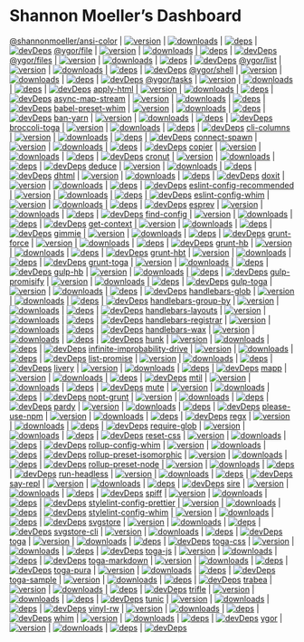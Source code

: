 ---
---

# Shannon Moeller’s Dashboard

[@shannonmoeller/ansi-color](https://github.com/loopj/commonjs-ansi-color) | [![version](https://img.shields.io/npm/v/@shannonmoeller/ansi-color.svg?style=flat-square)](https://npmjs.org/package/@shannonmoeller/ansi-color) | [![downloads](https://img.shields.io/npm/dm/@shannonmoeller/ansi-color.svg?style=flat-square)](https://npmjs.org/package/@shannonmoeller/ansi-color) | [![deps](https://img.shields.io/david/loopj/commonjs-ansi-color.svg?style=flat-square)](https://david-dm.org/loopj/commonjs-ansi-color) | [![devDeps](https://img.shields.io/david/dev/loopj/commonjs-ansi-color.svg?style=flat-square)](https://david-dm.org/loopj/commonjs-ansi-color)
[@ygor/file](https://github.com/shannonmoeller/ygor) | [![version](https://img.shields.io/npm/v/@ygor/file.svg?style=flat-square)](https://npmjs.org/package/@ygor/file) | [![downloads](https://img.shields.io/npm/dm/@ygor/file.svg?style=flat-square)](https://npmjs.org/package/@ygor/file) | [![deps](https://img.shields.io/david/shannonmoeller/ygor.svg?style=flat-square)](https://david-dm.org/shannonmoeller/ygor) | [![devDeps](https://img.shields.io/david/dev/shannonmoeller/ygor.svg?style=flat-square)](https://david-dm.org/shannonmoeller/ygor)
[@ygor/files](https://github.com/shannonmoeller/ygor) | [![version](https://img.shields.io/npm/v/@ygor/files.svg?style=flat-square)](https://npmjs.org/package/@ygor/files) | [![downloads](https://img.shields.io/npm/dm/@ygor/files.svg?style=flat-square)](https://npmjs.org/package/@ygor/files) | [![deps](https://img.shields.io/david/shannonmoeller/ygor.svg?style=flat-square)](https://david-dm.org/shannonmoeller/ygor) | [![devDeps](https://img.shields.io/david/dev/shannonmoeller/ygor.svg?style=flat-square)](https://david-dm.org/shannonmoeller/ygor)
[@ygor/list](https://github.com/shannonmoeller/ygor) | [![version](https://img.shields.io/npm/v/@ygor/list.svg?style=flat-square)](https://npmjs.org/package/@ygor/list) | [![downloads](https://img.shields.io/npm/dm/@ygor/list.svg?style=flat-square)](https://npmjs.org/package/@ygor/list) | [![deps](https://img.shields.io/david/shannonmoeller/ygor.svg?style=flat-square)](https://david-dm.org/shannonmoeller/ygor) | [![devDeps](https://img.shields.io/david/dev/shannonmoeller/ygor.svg?style=flat-square)](https://david-dm.org/shannonmoeller/ygor)
[@ygor/shell](https://github.com/shannonmoeller/ygor) | [![version](https://img.shields.io/npm/v/@ygor/shell.svg?style=flat-square)](https://npmjs.org/package/@ygor/shell) | [![downloads](https://img.shields.io/npm/dm/@ygor/shell.svg?style=flat-square)](https://npmjs.org/package/@ygor/shell) | [![deps](https://img.shields.io/david/shannonmoeller/ygor.svg?style=flat-square)](https://david-dm.org/shannonmoeller/ygor) | [![devDeps](https://img.shields.io/david/dev/shannonmoeller/ygor.svg?style=flat-square)](https://david-dm.org/shannonmoeller/ygor)
[@ygor/tasks](https://github.com/shannonmoeller/ygor) | [![version](https://img.shields.io/npm/v/@ygor/tasks.svg?style=flat-square)](https://npmjs.org/package/@ygor/tasks) | [![downloads](https://img.shields.io/npm/dm/@ygor/tasks.svg?style=flat-square)](https://npmjs.org/package/@ygor/tasks) | [![deps](https://img.shields.io/david/shannonmoeller/ygor.svg?style=flat-square)](https://david-dm.org/shannonmoeller/ygor) | [![devDeps](https://img.shields.io/david/dev/shannonmoeller/ygor.svg?style=flat-square)](https://david-dm.org/shannonmoeller/ygor)
[apply-html](https://github.com/shannonmoeller/apply-html) | [![version](https://img.shields.io/npm/v/apply-html.svg?style=flat-square)](https://npmjs.org/package/apply-html) | [![downloads](https://img.shields.io/npm/dm/apply-html.svg?style=flat-square)](https://npmjs.org/package/apply-html) | [![deps](https://img.shields.io/david/shannonmoeller/apply-html.svg?style=flat-square)](https://david-dm.org/shannonmoeller/apply-html) | [![devDeps](https://img.shields.io/david/dev/shannonmoeller/apply-html.svg?style=flat-square)](https://david-dm.org/shannonmoeller/apply-html)
[async-map-stream](https://github.com/shannonmoeller/async-map-stream) | [![version](https://img.shields.io/npm/v/async-map-stream.svg?style=flat-square)](https://npmjs.org/package/async-map-stream) | [![downloads](https://img.shields.io/npm/dm/async-map-stream.svg?style=flat-square)](https://npmjs.org/package/async-map-stream) | [![deps](https://img.shields.io/david/shannonmoeller/async-map-stream.svg?style=flat-square)](https://david-dm.org/shannonmoeller/async-map-stream) | [![devDeps](https://img.shields.io/david/dev/shannonmoeller/async-map-stream.svg?style=flat-square)](https://david-dm.org/shannonmoeller/async-map-stream)
[babel-preset-whim](https://github.com/shannonmoeller/whim) | [![version](https://img.shields.io/npm/v/babel-preset-whim.svg?style=flat-square)](https://npmjs.org/package/babel-preset-whim) | [![downloads](https://img.shields.io/npm/dm/babel-preset-whim.svg?style=flat-square)](https://npmjs.org/package/babel-preset-whim) | [![deps](https://img.shields.io/david/shannonmoeller/whim.svg?style=flat-square)](https://david-dm.org/shannonmoeller/whim) | [![devDeps](https://img.shields.io/david/dev/shannonmoeller/whim.svg?style=flat-square)](https://david-dm.org/shannonmoeller/whim)
[ban-yarn](https://github.com/shannonmoeller/use-npm) | [![version](https://img.shields.io/npm/v/ban-yarn.svg?style=flat-square)](https://npmjs.org/package/ban-yarn) | [![downloads](https://img.shields.io/npm/dm/ban-yarn.svg?style=flat-square)](https://npmjs.org/package/ban-yarn) | [![deps](https://img.shields.io/david/shannonmoeller/use-npm.svg?style=flat-square)](https://david-dm.org/shannonmoeller/use-npm) | [![devDeps](https://img.shields.io/david/dev/shannonmoeller/use-npm.svg?style=flat-square)](https://david-dm.org/shannonmoeller/use-npm)
[broccoli-toga](https://github.com/togajs/broccoli-toga) | [![version](https://img.shields.io/npm/v/broccoli-toga.svg?style=flat-square)](https://npmjs.org/package/broccoli-toga) | [![downloads](https://img.shields.io/npm/dm/broccoli-toga.svg?style=flat-square)](https://npmjs.org/package/broccoli-toga) | [![deps](https://img.shields.io/david/togajs/broccoli-toga.svg?style=flat-square)](https://david-dm.org/togajs/broccoli-toga) | [![devDeps](https://img.shields.io/david/dev/togajs/broccoli-toga.svg?style=flat-square)](https://david-dm.org/togajs/broccoli-toga)
[cli-columns](https://github.com/shannonmoeller/cli-columns) | [![version](https://img.shields.io/npm/v/cli-columns.svg?style=flat-square)](https://npmjs.org/package/cli-columns) | [![downloads](https://img.shields.io/npm/dm/cli-columns.svg?style=flat-square)](https://npmjs.org/package/cli-columns) | [![deps](https://img.shields.io/david/shannonmoeller/cli-columns.svg?style=flat-square)](https://david-dm.org/shannonmoeller/cli-columns) | [![devDeps](https://img.shields.io/david/dev/shannonmoeller/cli-columns.svg?style=flat-square)](https://david-dm.org/shannonmoeller/cli-columns)
[connect-spawn](https://github.com/shannonmoeller/connect-spawn) | [![version](https://img.shields.io/npm/v/connect-spawn.svg?style=flat-square)](https://npmjs.org/package/connect-spawn) | [![downloads](https://img.shields.io/npm/dm/connect-spawn.svg?style=flat-square)](https://npmjs.org/package/connect-spawn) | [![deps](https://img.shields.io/david/shannonmoeller/connect-spawn.svg?style=flat-square)](https://david-dm.org/shannonmoeller/connect-spawn) | [![devDeps](https://img.shields.io/david/dev/shannonmoeller/connect-spawn.svg?style=flat-square)](https://david-dm.org/shannonmoeller/connect-spawn)
[copier](https://github.com/shannonmoeller/copier.js) | [![version](https://img.shields.io/npm/v/copier.svg?style=flat-square)](https://npmjs.org/package/copier) | [![downloads](https://img.shields.io/npm/dm/copier.svg?style=flat-square)](https://npmjs.org/package/copier) | [![deps](https://img.shields.io/david/shannonmoeller/copier.js.svg?style=flat-square)](https://david-dm.org/shannonmoeller/copier.js) | [![devDeps](https://img.shields.io/david/dev/shannonmoeller/copier.js.svg?style=flat-square)](https://david-dm.org/shannonmoeller/copier.js)
[cronut](https://github.com/shannonmoeller/cronut) | [![version](https://img.shields.io/npm/v/cronut.svg?style=flat-square)](https://npmjs.org/package/cronut) | [![downloads](https://img.shields.io/npm/dm/cronut.svg?style=flat-square)](https://npmjs.org/package/cronut) | [![deps](https://img.shields.io/david/shannonmoeller/cronut.svg?style=flat-square)](https://david-dm.org/shannonmoeller/cronut) | [![devDeps](https://img.shields.io/david/dev/shannonmoeller/cronut.svg?style=flat-square)](https://david-dm.org/shannonmoeller/cronut)
[deduce](https://github.com/shannonmoeller/deduce) | [![version](https://img.shields.io/npm/v/deduce.svg?style=flat-square)](https://npmjs.org/package/deduce) | [![downloads](https://img.shields.io/npm/dm/deduce.svg?style=flat-square)](https://npmjs.org/package/deduce) | [![deps](https://img.shields.io/david/shannonmoeller/deduce.svg?style=flat-square)](https://david-dm.org/shannonmoeller/deduce) | [![devDeps](https://img.shields.io/david/dev/shannonmoeller/deduce.svg?style=flat-square)](https://david-dm.org/shannonmoeller/deduce)
[dhtml](https://github.com/shannonmoeller/apply-html) | [![version](https://img.shields.io/npm/v/dhtml.svg?style=flat-square)](https://npmjs.org/package/dhtml) | [![downloads](https://img.shields.io/npm/dm/dhtml.svg?style=flat-square)](https://npmjs.org/package/dhtml) | [![deps](https://img.shields.io/david/shannonmoeller/apply-html.svg?style=flat-square)](https://david-dm.org/shannonmoeller/apply-html) | [![devDeps](https://img.shields.io/david/dev/shannonmoeller/apply-html.svg?style=flat-square)](https://david-dm.org/shannonmoeller/apply-html)
[doxit](https://github.com/shannonmoeller/doxit) | [![version](https://img.shields.io/npm/v/doxit.svg?style=flat-square)](https://npmjs.org/package/doxit) | [![downloads](https://img.shields.io/npm/dm/doxit.svg?style=flat-square)](https://npmjs.org/package/doxit) | [![deps](https://img.shields.io/david/shannonmoeller/doxit.svg?style=flat-square)](https://david-dm.org/shannonmoeller/doxit) | [![devDeps](https://img.shields.io/david/dev/shannonmoeller/doxit.svg?style=flat-square)](https://david-dm.org/shannonmoeller/doxit)
[eslint-config-recommended](https://github.com/kunalgolani/eslint-config) | [![version](https://img.shields.io/npm/v/eslint-config-recommended.svg?style=flat-square)](https://npmjs.org/package/eslint-config-recommended) | [![downloads](https://img.shields.io/npm/dm/eslint-config-recommended.svg?style=flat-square)](https://npmjs.org/package/eslint-config-recommended) | [![deps](https://img.shields.io/david/kunalgolani/eslint-config.svg?style=flat-square)](https://david-dm.org/kunalgolani/eslint-config) | [![devDeps](https://img.shields.io/david/dev/kunalgolani/eslint-config.svg?style=flat-square)](https://david-dm.org/kunalgolani/eslint-config)
[eslint-config-whim](https://github.com/shannonmoeller/whim) | [![version](https://img.shields.io/npm/v/eslint-config-whim.svg?style=flat-square)](https://npmjs.org/package/eslint-config-whim) | [![downloads](https://img.shields.io/npm/dm/eslint-config-whim.svg?style=flat-square)](https://npmjs.org/package/eslint-config-whim) | [![deps](https://img.shields.io/david/shannonmoeller/whim.svg?style=flat-square)](https://david-dm.org/shannonmoeller/whim) | [![devDeps](https://img.shields.io/david/dev/shannonmoeller/whim.svg?style=flat-square)](https://david-dm.org/shannonmoeller/whim)
[esprev](https://github.com/shannonmoeller/esprev) | [![version](https://img.shields.io/npm/v/esprev.svg?style=flat-square)](https://npmjs.org/package/esprev) | [![downloads](https://img.shields.io/npm/dm/esprev.svg?style=flat-square)](https://npmjs.org/package/esprev) | [![deps](https://img.shields.io/david/shannonmoeller/esprev.svg?style=flat-square)](https://david-dm.org/shannonmoeller/esprev) | [![devDeps](https://img.shields.io/david/dev/shannonmoeller/esprev.svg?style=flat-square)](https://david-dm.org/shannonmoeller/esprev)
[find-config](https://github.com/shannonmoeller/find-config) | [![version](https://img.shields.io/npm/v/find-config.svg?style=flat-square)](https://npmjs.org/package/find-config) | [![downloads](https://img.shields.io/npm/dm/find-config.svg?style=flat-square)](https://npmjs.org/package/find-config) | [![deps](https://img.shields.io/david/shannonmoeller/find-config.svg?style=flat-square)](https://david-dm.org/shannonmoeller/find-config) | [![devDeps](https://img.shields.io/david/dev/shannonmoeller/find-config.svg?style=flat-square)](https://david-dm.org/shannonmoeller/find-config)
[get-context](https://github.com/shannonmoeller/get-context) | [![version](https://img.shields.io/npm/v/get-context.svg?style=flat-square)](https://npmjs.org/package/get-context) | [![downloads](https://img.shields.io/npm/dm/get-context.svg?style=flat-square)](https://npmjs.org/package/get-context) | [![deps](https://img.shields.io/david/shannonmoeller/get-context.svg?style=flat-square)](https://david-dm.org/shannonmoeller/get-context) | [![devDeps](https://img.shields.io/david/dev/shannonmoeller/get-context.svg?style=flat-square)](https://david-dm.org/shannonmoeller/get-context)
[gimmie](https://github.com/shannonmoeller/gimmie.js) | [![version](https://img.shields.io/npm/v/gimmie.svg?style=flat-square)](https://npmjs.org/package/gimmie) | [![downloads](https://img.shields.io/npm/dm/gimmie.svg?style=flat-square)](https://npmjs.org/package/gimmie) | [![deps](https://img.shields.io/david/shannonmoeller/gimmie.js.svg?style=flat-square)](https://david-dm.org/shannonmoeller/gimmie.js) | [![devDeps](https://img.shields.io/david/dev/shannonmoeller/gimmie.js.svg?style=flat-square)](https://david-dm.org/shannonmoeller/gimmie.js)
[grunt-force](https://github.com/undefined) | [![version](https://img.shields.io/npm/v/grunt-force.svg?style=flat-square)](https://npmjs.org/package/grunt-force) | [![downloads](https://img.shields.io/npm/dm/grunt-force.svg?style=flat-square)](https://npmjs.org/package/grunt-force) | [![deps](https://img.shields.io/david/undefined.svg?style=flat-square)](https://david-dm.org/undefined) | [![devDeps](https://img.shields.io/david/dev/undefined.svg?style=flat-square)](https://david-dm.org/undefined)
[grunt-hb](https://github.com/shannonmoeller/grunt-hb) | [![version](https://img.shields.io/npm/v/grunt-hb.svg?style=flat-square)](https://npmjs.org/package/grunt-hb) | [![downloads](https://img.shields.io/npm/dm/grunt-hb.svg?style=flat-square)](https://npmjs.org/package/grunt-hb) | [![deps](https://img.shields.io/david/shannonmoeller/grunt-hb.svg?style=flat-square)](https://david-dm.org/shannonmoeller/grunt-hb) | [![devDeps](https://img.shields.io/david/dev/shannonmoeller/grunt-hb.svg?style=flat-square)](https://david-dm.org/shannonmoeller/grunt-hb)
[grunt-hbt](https://github.com/shannonmoeller/grunt-hbt) | [![version](https://img.shields.io/npm/v/grunt-hbt.svg?style=flat-square)](https://npmjs.org/package/grunt-hbt) | [![downloads](https://img.shields.io/npm/dm/grunt-hbt.svg?style=flat-square)](https://npmjs.org/package/grunt-hbt) | [![deps](https://img.shields.io/david/shannonmoeller/grunt-hbt.svg?style=flat-square)](https://david-dm.org/shannonmoeller/grunt-hbt) | [![devDeps](https://img.shields.io/david/dev/shannonmoeller/grunt-hbt.svg?style=flat-square)](https://david-dm.org/shannonmoeller/grunt-hbt)
[grunt-toga](https://github.com/togajs/grunt-toga) | [![version](https://img.shields.io/npm/v/grunt-toga.svg?style=flat-square)](https://npmjs.org/package/grunt-toga) | [![downloads](https://img.shields.io/npm/dm/grunt-toga.svg?style=flat-square)](https://npmjs.org/package/grunt-toga) | [![deps](https://img.shields.io/david/togajs/grunt-toga.svg?style=flat-square)](https://david-dm.org/togajs/grunt-toga) | [![devDeps](https://img.shields.io/david/dev/togajs/grunt-toga.svg?style=flat-square)](https://david-dm.org/togajs/grunt-toga)
[gulp-hb](https://github.com/shannonmoeller/gulp-hb) | [![version](https://img.shields.io/npm/v/gulp-hb.svg?style=flat-square)](https://npmjs.org/package/gulp-hb) | [![downloads](https://img.shields.io/npm/dm/gulp-hb.svg?style=flat-square)](https://npmjs.org/package/gulp-hb) | [![deps](https://img.shields.io/david/shannonmoeller/gulp-hb.svg?style=flat-square)](https://david-dm.org/shannonmoeller/gulp-hb) | [![devDeps](https://img.shields.io/david/dev/shannonmoeller/gulp-hb.svg?style=flat-square)](https://david-dm.org/shannonmoeller/gulp-hb)
[gulp-promisify](https://github.com/shannonmoeller/gulp-promisify) | [![version](https://img.shields.io/npm/v/gulp-promisify.svg?style=flat-square)](https://npmjs.org/package/gulp-promisify) | [![downloads](https://img.shields.io/npm/dm/gulp-promisify.svg?style=flat-square)](https://npmjs.org/package/gulp-promisify) | [![deps](https://img.shields.io/david/shannonmoeller/gulp-promisify.svg?style=flat-square)](https://david-dm.org/shannonmoeller/gulp-promisify) | [![devDeps](https://img.shields.io/david/dev/shannonmoeller/gulp-promisify.svg?style=flat-square)](https://david-dm.org/shannonmoeller/gulp-promisify)
[gulp-toga](https://github.com/togajs/gulp-toga) | [![version](https://img.shields.io/npm/v/gulp-toga.svg?style=flat-square)](https://npmjs.org/package/gulp-toga) | [![downloads](https://img.shields.io/npm/dm/gulp-toga.svg?style=flat-square)](https://npmjs.org/package/gulp-toga) | [![deps](https://img.shields.io/david/togajs/gulp-toga.svg?style=flat-square)](https://david-dm.org/togajs/gulp-toga) | [![devDeps](https://img.shields.io/david/dev/togajs/gulp-toga.svg?style=flat-square)](https://david-dm.org/togajs/gulp-toga)
[handlebars-glob](https://github.com/shannonmoeller/handlebars-glob) | [![version](https://img.shields.io/npm/v/handlebars-glob.svg?style=flat-square)](https://npmjs.org/package/handlebars-glob) | [![downloads](https://img.shields.io/npm/dm/handlebars-glob.svg?style=flat-square)](https://npmjs.org/package/handlebars-glob) | [![deps](https://img.shields.io/david/shannonmoeller/handlebars-glob.svg?style=flat-square)](https://david-dm.org/shannonmoeller/handlebars-glob) | [![devDeps](https://img.shields.io/david/dev/shannonmoeller/handlebars-glob.svg?style=flat-square)](https://david-dm.org/shannonmoeller/handlebars-glob)
[handlebars-group-by](https://github.com/shannonmoeller/handlebars-group-by) | [![version](https://img.shields.io/npm/v/handlebars-group-by.svg?style=flat-square)](https://npmjs.org/package/handlebars-group-by) | [![downloads](https://img.shields.io/npm/dm/handlebars-group-by.svg?style=flat-square)](https://npmjs.org/package/handlebars-group-by) | [![deps](https://img.shields.io/david/shannonmoeller/handlebars-group-by.svg?style=flat-square)](https://david-dm.org/shannonmoeller/handlebars-group-by) | [![devDeps](https://img.shields.io/david/dev/shannonmoeller/handlebars-group-by.svg?style=flat-square)](https://david-dm.org/shannonmoeller/handlebars-group-by)
[handlebars-layouts](https://github.com/shannonmoeller/handlebars-layouts) | [![version](https://img.shields.io/npm/v/handlebars-layouts.svg?style=flat-square)](https://npmjs.org/package/handlebars-layouts) | [![downloads](https://img.shields.io/npm/dm/handlebars-layouts.svg?style=flat-square)](https://npmjs.org/package/handlebars-layouts) | [![deps](https://img.shields.io/david/shannonmoeller/handlebars-layouts.svg?style=flat-square)](https://david-dm.org/shannonmoeller/handlebars-layouts) | [![devDeps](https://img.shields.io/david/dev/shannonmoeller/handlebars-layouts.svg?style=flat-square)](https://david-dm.org/shannonmoeller/handlebars-layouts)
[handlebars-registrar](https://github.com/shannonmoeller/handlebars-registrar) | [![version](https://img.shields.io/npm/v/handlebars-registrar.svg?style=flat-square)](https://npmjs.org/package/handlebars-registrar) | [![downloads](https://img.shields.io/npm/dm/handlebars-registrar.svg?style=flat-square)](https://npmjs.org/package/handlebars-registrar) | [![deps](https://img.shields.io/david/shannonmoeller/handlebars-registrar.svg?style=flat-square)](https://david-dm.org/shannonmoeller/handlebars-registrar) | [![devDeps](https://img.shields.io/david/dev/shannonmoeller/handlebars-registrar.svg?style=flat-square)](https://david-dm.org/shannonmoeller/handlebars-registrar)
[handlebars-wax](https://github.com/shannonmoeller/handlebars-wax) | [![version](https://img.shields.io/npm/v/handlebars-wax.svg?style=flat-square)](https://npmjs.org/package/handlebars-wax) | [![downloads](https://img.shields.io/npm/dm/handlebars-wax.svg?style=flat-square)](https://npmjs.org/package/handlebars-wax) | [![deps](https://img.shields.io/david/shannonmoeller/handlebars-wax.svg?style=flat-square)](https://david-dm.org/shannonmoeller/handlebars-wax) | [![devDeps](https://img.shields.io/david/dev/shannonmoeller/handlebars-wax.svg?style=flat-square)](https://david-dm.org/shannonmoeller/handlebars-wax)
[hunk](https://github.com/shannonmoeller/hunk) | [![version](https://img.shields.io/npm/v/hunk.svg?style=flat-square)](https://npmjs.org/package/hunk) | [![downloads](https://img.shields.io/npm/dm/hunk.svg?style=flat-square)](https://npmjs.org/package/hunk) | [![deps](https://img.shields.io/david/shannonmoeller/hunk.svg?style=flat-square)](https://david-dm.org/shannonmoeller/hunk) | [![devDeps](https://img.shields.io/david/dev/shannonmoeller/hunk.svg?style=flat-square)](https://david-dm.org/shannonmoeller/hunk)
[infinite-improbability-drive](https://github.com/shannonmoeller/infinite-improbability-drive) | [![version](https://img.shields.io/npm/v/infinite-improbability-drive.svg?style=flat-square)](https://npmjs.org/package/infinite-improbability-drive) | [![downloads](https://img.shields.io/npm/dm/infinite-improbability-drive.svg?style=flat-square)](https://npmjs.org/package/infinite-improbability-drive) | [![deps](https://img.shields.io/david/shannonmoeller/infinite-improbability-drive.svg?style=flat-square)](https://david-dm.org/shannonmoeller/infinite-improbability-drive) | [![devDeps](https://img.shields.io/david/dev/shannonmoeller/infinite-improbability-drive.svg?style=flat-square)](https://david-dm.org/shannonmoeller/infinite-improbability-drive)
[list-promise](https://github.com/shannonmoeller/list-promise) | [![version](https://img.shields.io/npm/v/list-promise.svg?style=flat-square)](https://npmjs.org/package/list-promise) | [![downloads](https://img.shields.io/npm/dm/list-promise.svg?style=flat-square)](https://npmjs.org/package/list-promise) | [![deps](https://img.shields.io/david/shannonmoeller/list-promise.svg?style=flat-square)](https://david-dm.org/shannonmoeller/list-promise) | [![devDeps](https://img.shields.io/david/dev/shannonmoeller/list-promise.svg?style=flat-square)](https://david-dm.org/shannonmoeller/list-promise)
[livery](https://github.com/shannonmoeller/livery) | [![version](https://img.shields.io/npm/v/livery.svg?style=flat-square)](https://npmjs.org/package/livery) | [![downloads](https://img.shields.io/npm/dm/livery.svg?style=flat-square)](https://npmjs.org/package/livery) | [![deps](https://img.shields.io/david/shannonmoeller/livery.svg?style=flat-square)](https://david-dm.org/shannonmoeller/livery) | [![devDeps](https://img.shields.io/david/dev/shannonmoeller/livery.svg?style=flat-square)](https://david-dm.org/shannonmoeller/livery)
[mapp](https://github.com/militiajs/mapp) | [![version](https://img.shields.io/npm/v/mapp.svg?style=flat-square)](https://npmjs.org/package/mapp) | [![downloads](https://img.shields.io/npm/dm/mapp.svg?style=flat-square)](https://npmjs.org/package/mapp) | [![deps](https://img.shields.io/david/militiajs/mapp.svg?style=flat-square)](https://david-dm.org/militiajs/mapp) | [![devDeps](https://img.shields.io/david/dev/militiajs/mapp.svg?style=flat-square)](https://david-dm.org/militiajs/mapp)
[mtil](https://github.com/militiajs/mtil) | [![version](https://img.shields.io/npm/v/mtil.svg?style=flat-square)](https://npmjs.org/package/mtil) | [![downloads](https://img.shields.io/npm/dm/mtil.svg?style=flat-square)](https://npmjs.org/package/mtil) | [![deps](https://img.shields.io/david/militiajs/mtil.svg?style=flat-square)](https://david-dm.org/militiajs/mtil) | [![devDeps](https://img.shields.io/david/dev/militiajs/mtil.svg?style=flat-square)](https://david-dm.org/militiajs/mtil)
[mute](https://github.com/shannonmoeller/mute) | [![version](https://img.shields.io/npm/v/mute.svg?style=flat-square)](https://npmjs.org/package/mute) | [![downloads](https://img.shields.io/npm/dm/mute.svg?style=flat-square)](https://npmjs.org/package/mute) | [![deps](https://img.shields.io/david/shannonmoeller/mute.svg?style=flat-square)](https://david-dm.org/shannonmoeller/mute) | [![devDeps](https://img.shields.io/david/dev/shannonmoeller/mute.svg?style=flat-square)](https://david-dm.org/shannonmoeller/mute)
[nopt-grunt](https://github.com/shannonmoeller/nopt-grunt) | [![version](https://img.shields.io/npm/v/nopt-grunt.svg?style=flat-square)](https://npmjs.org/package/nopt-grunt) | [![downloads](https://img.shields.io/npm/dm/nopt-grunt.svg?style=flat-square)](https://npmjs.org/package/nopt-grunt) | [![deps](https://img.shields.io/david/shannonmoeller/nopt-grunt.svg?style=flat-square)](https://david-dm.org/shannonmoeller/nopt-grunt) | [![devDeps](https://img.shields.io/david/dev/shannonmoeller/nopt-grunt.svg?style=flat-square)](https://david-dm.org/shannonmoeller/nopt-grunt)
[pardy](https://github.com/shannonmoeller/pardy) | [![version](https://img.shields.io/npm/v/pardy.svg?style=flat-square)](https://npmjs.org/package/pardy) | [![downloads](https://img.shields.io/npm/dm/pardy.svg?style=flat-square)](https://npmjs.org/package/pardy) | [![deps](https://img.shields.io/david/shannonmoeller/pardy.svg?style=flat-square)](https://david-dm.org/shannonmoeller/pardy) | [![devDeps](https://img.shields.io/david/dev/shannonmoeller/pardy.svg?style=flat-square)](https://david-dm.org/shannonmoeller/pardy)
[please-use-npm](https://github.com/shannonmoeller/use-npm) | [![version](https://img.shields.io/npm/v/please-use-npm.svg?style=flat-square)](https://npmjs.org/package/please-use-npm) | [![downloads](https://img.shields.io/npm/dm/please-use-npm.svg?style=flat-square)](https://npmjs.org/package/please-use-npm) | [![deps](https://img.shields.io/david/shannonmoeller/use-npm.svg?style=flat-square)](https://david-dm.org/shannonmoeller/use-npm) | [![devDeps](https://img.shields.io/david/dev/shannonmoeller/use-npm.svg?style=flat-square)](https://david-dm.org/shannonmoeller/use-npm)
[regx](https://github.com/shannonmoeller/regx) | [![version](https://img.shields.io/npm/v/regx.svg?style=flat-square)](https://npmjs.org/package/regx) | [![downloads](https://img.shields.io/npm/dm/regx.svg?style=flat-square)](https://npmjs.org/package/regx) | [![deps](https://img.shields.io/david/shannonmoeller/regx.svg?style=flat-square)](https://david-dm.org/shannonmoeller/regx) | [![devDeps](https://img.shields.io/david/dev/shannonmoeller/regx.svg?style=flat-square)](https://david-dm.org/shannonmoeller/regx)
[require-glob](https://github.com/shannonmoeller/require-glob) | [![version](https://img.shields.io/npm/v/require-glob.svg?style=flat-square)](https://npmjs.org/package/require-glob) | [![downloads](https://img.shields.io/npm/dm/require-glob.svg?style=flat-square)](https://npmjs.org/package/require-glob) | [![deps](https://img.shields.io/david/shannonmoeller/require-glob.svg?style=flat-square)](https://david-dm.org/shannonmoeller/require-glob) | [![devDeps](https://img.shields.io/david/dev/shannonmoeller/require-glob.svg?style=flat-square)](https://david-dm.org/shannonmoeller/require-glob)
[reset-css](https://github.com/shannonmoeller/reset-css) | [![version](https://img.shields.io/npm/v/reset-css.svg?style=flat-square)](https://npmjs.org/package/reset-css) | [![downloads](https://img.shields.io/npm/dm/reset-css.svg?style=flat-square)](https://npmjs.org/package/reset-css) | [![deps](https://img.shields.io/david/shannonmoeller/reset-css.svg?style=flat-square)](https://david-dm.org/shannonmoeller/reset-css) | [![devDeps](https://img.shields.io/david/dev/shannonmoeller/reset-css.svg?style=flat-square)](https://david-dm.org/shannonmoeller/reset-css)
[rollup-config-whim](https://github.com/shannonmoeller/whim) | [![version](https://img.shields.io/npm/v/rollup-config-whim.svg?style=flat-square)](https://npmjs.org/package/rollup-config-whim) | [![downloads](https://img.shields.io/npm/dm/rollup-config-whim.svg?style=flat-square)](https://npmjs.org/package/rollup-config-whim) | [![deps](https://img.shields.io/david/shannonmoeller/whim.svg?style=flat-square)](https://david-dm.org/shannonmoeller/whim) | [![devDeps](https://img.shields.io/david/dev/shannonmoeller/whim.svg?style=flat-square)](https://david-dm.org/shannonmoeller/whim)
[rollup-preset-isomorphic](https://github.com/shannonmoeller/rollup-preset-isomorphic) | [![version](https://img.shields.io/npm/v/rollup-preset-isomorphic.svg?style=flat-square)](https://npmjs.org/package/rollup-preset-isomorphic) | [![downloads](https://img.shields.io/npm/dm/rollup-preset-isomorphic.svg?style=flat-square)](https://npmjs.org/package/rollup-preset-isomorphic) | [![deps](https://img.shields.io/david/shannonmoeller/rollup-preset-isomorphic.svg?style=flat-square)](https://david-dm.org/shannonmoeller/rollup-preset-isomorphic) | [![devDeps](https://img.shields.io/david/dev/shannonmoeller/rollup-preset-isomorphic.svg?style=flat-square)](https://david-dm.org/shannonmoeller/rollup-preset-isomorphic)
[rollup-preset-node](https://github.com/shannonmoeller/rollup-preset-node) | [![version](https://img.shields.io/npm/v/rollup-preset-node.svg?style=flat-square)](https://npmjs.org/package/rollup-preset-node) | [![downloads](https://img.shields.io/npm/dm/rollup-preset-node.svg?style=flat-square)](https://npmjs.org/package/rollup-preset-node) | [![deps](https://img.shields.io/david/shannonmoeller/rollup-preset-node.svg?style=flat-square)](https://david-dm.org/shannonmoeller/rollup-preset-node) | [![devDeps](https://img.shields.io/david/dev/shannonmoeller/rollup-preset-node.svg?style=flat-square)](https://david-dm.org/shannonmoeller/rollup-preset-node)
[run-headless](https://github.com/shannonmoeller/run-headless) | [![version](https://img.shields.io/npm/v/run-headless.svg?style=flat-square)](https://npmjs.org/package/run-headless) | [![downloads](https://img.shields.io/npm/dm/run-headless.svg?style=flat-square)](https://npmjs.org/package/run-headless) | [![deps](https://img.shields.io/david/shannonmoeller/run-headless.svg?style=flat-square)](https://david-dm.org/shannonmoeller/run-headless) | [![devDeps](https://img.shields.io/david/dev/shannonmoeller/run-headless.svg?style=flat-square)](https://david-dm.org/shannonmoeller/run-headless)
[say-repl](https://github.com/undefined) | [![version](https://img.shields.io/npm/v/say-repl.svg?style=flat-square)](https://npmjs.org/package/say-repl) | [![downloads](https://img.shields.io/npm/dm/say-repl.svg?style=flat-square)](https://npmjs.org/package/say-repl) | [![deps](https://img.shields.io/david/undefined.svg?style=flat-square)](https://david-dm.org/undefined) | [![devDeps](https://img.shields.io/david/dev/undefined.svg?style=flat-square)](https://david-dm.org/undefined)
[sire](https://github.com/shannonmoeller/sire) | [![version](https://img.shields.io/npm/v/sire.svg?style=flat-square)](https://npmjs.org/package/sire) | [![downloads](https://img.shields.io/npm/dm/sire.svg?style=flat-square)](https://npmjs.org/package/sire) | [![deps](https://img.shields.io/david/shannonmoeller/sire.svg?style=flat-square)](https://david-dm.org/shannonmoeller/sire) | [![devDeps](https://img.shields.io/david/dev/shannonmoeller/sire.svg?style=flat-square)](https://david-dm.org/shannonmoeller/sire)
[spiff](https://github.com/shannonmoeller/spiff) | [![version](https://img.shields.io/npm/v/spiff.svg?style=flat-square)](https://npmjs.org/package/spiff) | [![downloads](https://img.shields.io/npm/dm/spiff.svg?style=flat-square)](https://npmjs.org/package/spiff) | [![deps](https://img.shields.io/david/shannonmoeller/spiff.svg?style=flat-square)](https://david-dm.org/shannonmoeller/spiff) | [![devDeps](https://img.shields.io/david/dev/shannonmoeller/spiff.svg?style=flat-square)](https://david-dm.org/shannonmoeller/spiff)
[stylelint-config-prettier](https://github.com/prettier/stylelint-config-prettier) | [![version](https://img.shields.io/npm/v/stylelint-config-prettier.svg?style=flat-square)](https://npmjs.org/package/stylelint-config-prettier) | [![downloads](https://img.shields.io/npm/dm/stylelint-config-prettier.svg?style=flat-square)](https://npmjs.org/package/stylelint-config-prettier) | [![deps](https://img.shields.io/david/prettier/stylelint-config-prettier.svg?style=flat-square)](https://david-dm.org/prettier/stylelint-config-prettier) | [![devDeps](https://img.shields.io/david/dev/prettier/stylelint-config-prettier.svg?style=flat-square)](https://david-dm.org/prettier/stylelint-config-prettier)
[stylelint-config-whim](https://github.com/shannonmoeller/whim) | [![version](https://img.shields.io/npm/v/stylelint-config-whim.svg?style=flat-square)](https://npmjs.org/package/stylelint-config-whim) | [![downloads](https://img.shields.io/npm/dm/stylelint-config-whim.svg?style=flat-square)](https://npmjs.org/package/stylelint-config-whim) | [![deps](https://img.shields.io/david/shannonmoeller/whim.svg?style=flat-square)](https://david-dm.org/shannonmoeller/whim) | [![devDeps](https://img.shields.io/david/dev/shannonmoeller/whim.svg?style=flat-square)](https://david-dm.org/shannonmoeller/whim)
[svgstore](https://github.com/svgstore/svgstore) | [![version](https://img.shields.io/npm/v/svgstore.svg?style=flat-square)](https://npmjs.org/package/svgstore) | [![downloads](https://img.shields.io/npm/dm/svgstore.svg?style=flat-square)](https://npmjs.org/package/svgstore) | [![deps](https://img.shields.io/david/svgstore/svgstore.svg?style=flat-square)](https://david-dm.org/svgstore/svgstore) | [![devDeps](https://img.shields.io/david/dev/svgstore/svgstore.svg?style=flat-square)](https://david-dm.org/svgstore/svgstore)
[svgstore-cli](https://github.com/svgstore/svgstore-cli) | [![version](https://img.shields.io/npm/v/svgstore-cli.svg?style=flat-square)](https://npmjs.org/package/svgstore-cli) | [![downloads](https://img.shields.io/npm/dm/svgstore-cli.svg?style=flat-square)](https://npmjs.org/package/svgstore-cli) | [![deps](https://img.shields.io/david/svgstore/svgstore-cli.svg?style=flat-square)](https://david-dm.org/svgstore/svgstore-cli) | [![devDeps](https://img.shields.io/david/dev/svgstore/svgstore-cli.svg?style=flat-square)](https://david-dm.org/svgstore/svgstore-cli)
[toga](https://github.com/togajs/toga) | [![version](https://img.shields.io/npm/v/toga.svg?style=flat-square)](https://npmjs.org/package/toga) | [![downloads](https://img.shields.io/npm/dm/toga.svg?style=flat-square)](https://npmjs.org/package/toga) | [![deps](https://img.shields.io/david/togajs/toga.svg?style=flat-square)](https://david-dm.org/togajs/toga) | [![devDeps](https://img.shields.io/david/dev/togajs/toga.svg?style=flat-square)](https://david-dm.org/togajs/toga)
[toga-css](https://github.com/togajs/toga-css) | [![version](https://img.shields.io/npm/v/toga-css.svg?style=flat-square)](https://npmjs.org/package/toga-css) | [![downloads](https://img.shields.io/npm/dm/toga-css.svg?style=flat-square)](https://npmjs.org/package/toga-css) | [![deps](https://img.shields.io/david/togajs/toga-css.svg?style=flat-square)](https://david-dm.org/togajs/toga-css) | [![devDeps](https://img.shields.io/david/dev/togajs/toga-css.svg?style=flat-square)](https://david-dm.org/togajs/toga-css)
[toga-js](https://github.com/togajs/toga-js) | [![version](https://img.shields.io/npm/v/toga-js.svg?style=flat-square)](https://npmjs.org/package/toga-js) | [![downloads](https://img.shields.io/npm/dm/toga-js.svg?style=flat-square)](https://npmjs.org/package/toga-js) | [![deps](https://img.shields.io/david/togajs/toga-js.svg?style=flat-square)](https://david-dm.org/togajs/toga-js) | [![devDeps](https://img.shields.io/david/dev/togajs/toga-js.svg?style=flat-square)](https://david-dm.org/togajs/toga-js)
[toga-markdown](https://github.com/togajs/toga-markdown) | [![version](https://img.shields.io/npm/v/toga-markdown.svg?style=flat-square)](https://npmjs.org/package/toga-markdown) | [![downloads](https://img.shields.io/npm/dm/toga-markdown.svg?style=flat-square)](https://npmjs.org/package/toga-markdown) | [![deps](https://img.shields.io/david/togajs/toga-markdown.svg?style=flat-square)](https://david-dm.org/togajs/toga-markdown) | [![devDeps](https://img.shields.io/david/dev/togajs/toga-markdown.svg?style=flat-square)](https://david-dm.org/togajs/toga-markdown)
[toga-pura](https://github.com/togajs/toga-pura) | [![version](https://img.shields.io/npm/v/toga-pura.svg?style=flat-square)](https://npmjs.org/package/toga-pura) | [![downloads](https://img.shields.io/npm/dm/toga-pura.svg?style=flat-square)](https://npmjs.org/package/toga-pura) | [![deps](https://img.shields.io/david/togajs/toga-pura.svg?style=flat-square)](https://david-dm.org/togajs/toga-pura) | [![devDeps](https://img.shields.io/david/dev/togajs/toga-pura.svg?style=flat-square)](https://david-dm.org/togajs/toga-pura)
[toga-sample](https://github.com/togajs/toga-sample) | [![version](https://img.shields.io/npm/v/toga-sample.svg?style=flat-square)](https://npmjs.org/package/toga-sample) | [![downloads](https://img.shields.io/npm/dm/toga-sample.svg?style=flat-square)](https://npmjs.org/package/toga-sample) | [![deps](https://img.shields.io/david/togajs/toga-sample.svg?style=flat-square)](https://david-dm.org/togajs/toga-sample) | [![devDeps](https://img.shields.io/david/dev/togajs/toga-sample.svg?style=flat-square)](https://david-dm.org/togajs/toga-sample)
[trabea](https://github.com/togajs/trabea) | [![version](https://img.shields.io/npm/v/trabea.svg?style=flat-square)](https://npmjs.org/package/trabea) | [![downloads](https://img.shields.io/npm/dm/trabea.svg?style=flat-square)](https://npmjs.org/package/trabea) | [![deps](https://img.shields.io/david/togajs/trabea.svg?style=flat-square)](https://david-dm.org/togajs/trabea) | [![devDeps](https://img.shields.io/david/dev/togajs/trabea.svg?style=flat-square)](https://david-dm.org/togajs/trabea)
[trifle](https://github.com/togajs/trifle) | [![version](https://img.shields.io/npm/v/trifle.svg?style=flat-square)](https://npmjs.org/package/trifle) | [![downloads](https://img.shields.io/npm/dm/trifle.svg?style=flat-square)](https://npmjs.org/package/trifle) | [![deps](https://img.shields.io/david/togajs/trifle.svg?style=flat-square)](https://david-dm.org/togajs/trifle) | [![devDeps](https://img.shields.io/david/dev/togajs/trifle.svg?style=flat-square)](https://david-dm.org/togajs/trifle)
[tunic](https://github.com/togajs/tunic) | [![version](https://img.shields.io/npm/v/tunic.svg?style=flat-square)](https://npmjs.org/package/tunic) | [![downloads](https://img.shields.io/npm/dm/tunic.svg?style=flat-square)](https://npmjs.org/package/tunic) | [![deps](https://img.shields.io/david/togajs/tunic.svg?style=flat-square)](https://david-dm.org/togajs/tunic) | [![devDeps](https://img.shields.io/david/dev/togajs/tunic.svg?style=flat-square)](https://david-dm.org/togajs/tunic)
[vinyl-rw](https://github.com/shannonmoeller/vinyl-rw) | [![version](https://img.shields.io/npm/v/vinyl-rw.svg?style=flat-square)](https://npmjs.org/package/vinyl-rw) | [![downloads](https://img.shields.io/npm/dm/vinyl-rw.svg?style=flat-square)](https://npmjs.org/package/vinyl-rw) | [![deps](https://img.shields.io/david/shannonmoeller/vinyl-rw.svg?style=flat-square)](https://david-dm.org/shannonmoeller/vinyl-rw) | [![devDeps](https://img.shields.io/david/dev/shannonmoeller/vinyl-rw.svg?style=flat-square)](https://david-dm.org/shannonmoeller/vinyl-rw)
[whim](https://github.com/shannonmoeller/whim) | [![version](https://img.shields.io/npm/v/whim.svg?style=flat-square)](https://npmjs.org/package/whim) | [![downloads](https://img.shields.io/npm/dm/whim.svg?style=flat-square)](https://npmjs.org/package/whim) | [![deps](https://img.shields.io/david/shannonmoeller/whim.svg?style=flat-square)](https://david-dm.org/shannonmoeller/whim) | [![devDeps](https://img.shields.io/david/dev/shannonmoeller/whim.svg?style=flat-square)](https://david-dm.org/shannonmoeller/whim)
[ygor](https://github.com/shannonmoeller/ygor) | [![version](https://img.shields.io/npm/v/ygor.svg?style=flat-square)](https://npmjs.org/package/ygor) | [![downloads](https://img.shields.io/npm/dm/ygor.svg?style=flat-square)](https://npmjs.org/package/ygor) | [![deps](https://img.shields.io/david/shannonmoeller/ygor.svg?style=flat-square)](https://david-dm.org/shannonmoeller/ygor) | [![devDeps](https://img.shields.io/david/dev/shannonmoeller/ygor.svg?style=flat-square)](https://david-dm.org/shannonmoeller/ygor)
